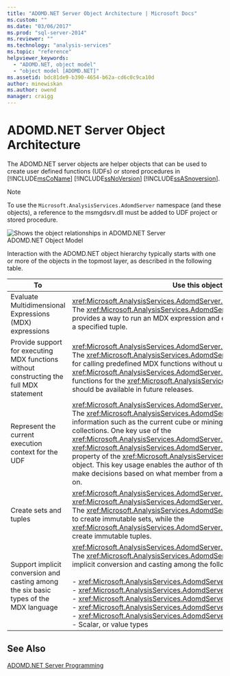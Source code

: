 ```yaml
---
title: "ADOMD.NET Server Object Architecture | Microsoft Docs"
ms.custom: ""
ms.date: "03/06/2017"
ms.prod: "sql-server-2014"
ms.reviewer: ""
ms.technology: "analysis-services"
ms.topic: "reference"
helpviewer_keywords: 
  - "ADOMD.NET, object model"
  - "object model [ADOMD.NET]"
ms.assetid: bdc81de9-b390-4654-b62a-cd6c0c9ca10d
author: minewiskan
ms.author: owend
manager: craigg
---
```

# ADOMD.NET Server Object Architecture
  The ADOMD.NET server objects are helper objects that can be used to create user defined functions (UDFs) or stored procedures in [!INCLUDE[msCoName](../../includes/msconame-md.md)] [!INCLUDE[ssNoVersion](../../includes/ssnoversion-md.md)] [!INCLUDE[ssASnoversion](../../includes/ssasnoversion-md.md)].  
  
> [!NOTE]  
>  To use the `Microsoft.AnalysisServices.AdomdServer` namespace (and these objects), a reference to the msmgdsrv.dll must be added to UDF project or stored procedure.  
  
 ![Shows the object relationships in ADOMD.NET Server](../../../2014/analysis-services/dev-guide/media/adomdnetserverobjectmodel.gif "Shows the object relationships in ADOMD.NET Server")  
ADOMD.NET Object Model  
  
 Interaction with the ADOMD.NET object hierarchy typically starts with one or more of the objects in the topmost layer, as described in the following table.  
  
|To|Use this object|  
|--------|---------------------|  
|Evaluate Multidimensional Expressions (MDX) expressions|<xref:Microsoft.AnalysisServices.AdomdServer.Expression><br /> The <xref:Microsoft.AnalysisServices.AdomdServer.Expression> object provides a way to run an MDX expression and evaluate that expression under a specified tuple.|  
|Provide support for executing MDX functions without constructing the full MDX statement|<xref:Microsoft.AnalysisServices.AdomdServer.MDX><br /> The <xref:Microsoft.AnalysisServices.AdomdServer.MDX> object is convenient for calling predefined MDX functions without using the <xref:Microsoft.AnalysisServices.AdomdServer.Expression> object. Additional functions for the <xref:Microsoft.AnalysisServices.AdomdServer.MDX> object should be available in future releases.|  
|Represent the current execution context for the UDF|<xref:Microsoft.AnalysisServices.AdomdServer.Context><br /> The <xref:Microsoft.AnalysisServices.AdomdServer.Context> object exposes information such as the current cube or mining model and various metadata collections. One key use of the <xref:Microsoft.AnalysisServices.AdomdServer.Context> object is the <xref:Microsoft.AnalysisServices.AdomdServer.Hierarchy.CurrentMember%2A> property of the <xref:Microsoft.AnalysisServices.AdomdServer.Hierarchy> object. This key usage enables the author of the UDF or stored procedure to make decisions based on what member from a certain dimension the query is on.|  
|Create sets and tuples|<xref:Microsoft.AnalysisServices.AdomdServer.SetBuilder>, <xref:Microsoft.AnalysisServices.AdomdServer.TupleBuilder><br /> The <xref:Microsoft.AnalysisServices.AdomdServer.SetBuilder> provides a way to create immutable sets, while the <xref:Microsoft.AnalysisServices.AdomdServer.TupleBuilder> provides a way to create immutable tuples.|  
|Support implicit conversion and casting among the six basic types of the MDX language|<xref:Microsoft.AnalysisServices.AdomdServer.MDXValue><br /> The <xref:Microsoft.AnalysisServices.AdomdServer.MDXValue> object provides implicit conversion and casting among the following types:<br /><br /> -   <xref:Microsoft.AnalysisServices.AdomdServer.Hierarchy><br />-   <xref:Microsoft.AnalysisServices.AdomdServer.Level><br />-   <xref:Microsoft.AnalysisServices.AdomdServer.Member><br />-   <xref:Microsoft.AnalysisServices.AdomdServer.Tuple><br />-   <xref:Microsoft.AnalysisServices.AdomdServer.Set><br />-   Scalar, or value types|  
  
## See Also  
 [ADOMD.NET Server Programming](https://docs.microsoft.com/bi-reference/adomd/multidimensional-models-adomd-net-server/adomd-net-server-programming)  
  
  
